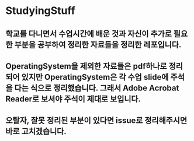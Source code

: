 # StudyingStuff

## 학교를 다니면서 수업시간에 배운 것과 자신이 추가로 필요한 부분을 공부하여 정리한 자료들을 정리한 레포입니다.

## OperatingSystem을 제외한 자료들은 pdf하나로 정리되어 있지만 OperatingSystem은 각 수업 slide에 주석을 다는 식으로 정리했습니다. 그래서 Adobe Acrobat Reader로 보셔야 주석이 제대로 보입니다.

## 오탈자, 잘못 정리된 부분이 있다면 issue로 정리해주시면 바로 고치겠습니다.
